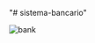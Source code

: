 "# sistema-bancario" 

![bank](https://user-images.githubusercontent.com/89708002/194464154-44de72e3-552c-497e-bf23-1eacf63b4cd1.png)
